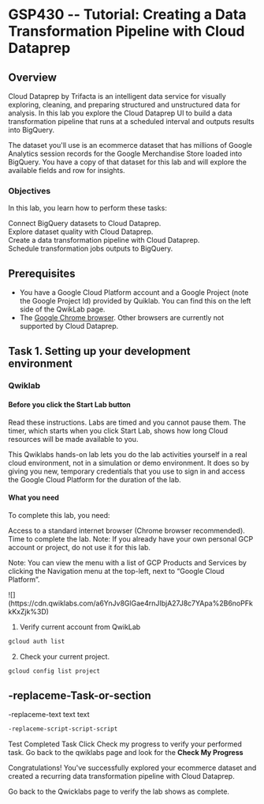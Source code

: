 # GSP430 -- Tutorial: Creating a Data Transformation Pipeline with Cloud Dataprep #

## Overview
Cloud Dataprep by Trifacta is an intelligent data service for visually exploring, cleaning, and preparing structured and unstructured data for analysis. In this lab you explore the Cloud Dataprep UI to build a data transformation pipeline that runs at a scheduled interval and outputs results into BigQuery.

The dataset you'll use is an ecommerce dataset that has millions of Google Analytics session records for the Google Merchandise Store loaded into BigQuery. You have a copy of that dataset for this lab and will explore the available fields and row for insights.

### Objectives ###
In this lab, you learn how to perform these tasks:  

Connect BigQuery datasets to Cloud Dataprep.  
Explore dataset quality with Cloud Dataprep.  
Create a data transformation pipeline with Cloud Dataprep.  
Schedule transformation jobs outputs to BigQuery.  

## Prerequisites ##

 -  You have a Google Cloud Platform account and a Google Project (note the Google Project Id) provided by Quiklab. You can find this on the left side of the QwikLab page.
 -  The [Google Chrome browser](https://www.google.com/chrome/browser/desktop/). Other browsers are currently not supported by Cloud Dataprep.
 
 
## Task 1. Setting up your development environment ##
### Qwiklab
#### Before you click the Start Lab button
Read these instructions. Labs are timed and you cannot pause them. The timer, which starts when you click Start Lab, shows how long Cloud resources will be made available to you.

This Qwiklabs hands-on lab lets you do the lab activities yourself in a real cloud environment, not in a simulation or demo environment. It does so by giving you new, temporary credentials that you use to sign in and access the Google Cloud Platform for the duration of the lab.

#### What you need
To complete this lab, you need:

Access to a standard internet browser (Chrome browser recommended).
Time to complete the lab.
Note: If you already have your own personal GCP account or project, do not use it for this lab.


Note: You can view the menu with a list of GCP Products and Services by clicking the Navigation menu at the top-left, next to “Google Cloud Platform”.

</walkthrough-spotlight-pointer>
![](https://cdn.qwiklabs.com/a6YnJv8GlGae4rnJIbjA27J8c7YApa%2B6noPFkkKxZjk%3D)

1. Verify current account from QwikLab
```bash
gcloud auth list
```

2. Check your current project.
```bash
gcloud config list project
```







## -replaceme-Task-or-section
-replaceme-text text text
```bash
-replaceme-script-script-script
```
Test Completed Task
Click Check my progress to verify your performed task.
Go back to the qwiklabs page and look for the **Check My Progress**



Congratulations!
You've successfully explored your ecommerce dataset and created a recurring data transformation pipeline with Cloud Dataprep.

Go back to the Qwicklabs page to verify the lab shows as complete.

<walkthrough-conclusion-trophy></walkthrough-conclusion-trophy>
